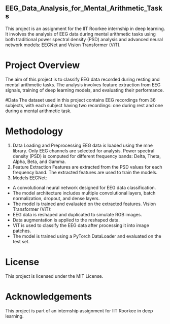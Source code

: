 ## EEG_Data_Analysis_for_Mental_Arithmetic_Tasks
This project is an assignment for the IIT Roorkee internship in deep learning. It involves the analysis of EEG data during mental arithmetic tasks using both traditional power spectral density (PSD) analysis and advanced neural network models: EEGNet and Vision Transformer (ViT).

# Project Overview
The aim of this project is to classify EEG data recorded during resting and mental arithmetic tasks. The analysis involves feature extraction from EEG signals, training of deep learning models, and evaluating their performance.

#Data
The dataset used in this project contains EEG recordings from 36 subjects, with each subject having two recordings: one during rest and one during a mental arithmetic task.

# Methodology
1. Data Loading and Preprocessing
EEG data is loaded using the mne library.
Only EEG channels are selected for analysis.
Power spectral density (PSD) is computed for different frequency bands: Delta, Theta, Alpha, Beta, and Gamma.
2. Feature Extraction
Features are extracted from the PSD values for each frequency band.
The extracted features are used to train the models.
3. Models
EEGNet:
- A convolutional neural network designed for EEG data classification.
- The model architecture includes multiple convolutional layers, batch normalization, dropout, and dense layers.
- The model is trained and evaluated on the extracted features.
Vision Transformer (ViT):
- EEG data is reshaped and duplicated to simulate RGB images.
- Data augmentation is applied to the reshaped data.
- ViT is used to classify the EEG data after processing it into image patches.
- The model is trained using a PyTorch DataLoader and evaluated on the test set.

# License
This project is licensed under the MIT License.

# Acknowledgements
This project is part of an internship assignment for IIT Roorkee in deep learning.
